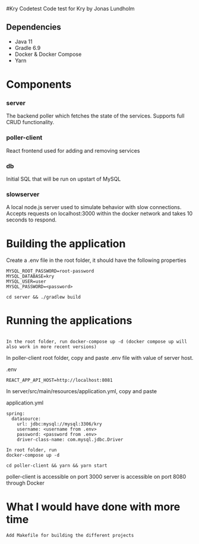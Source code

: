 #Kry Codetest
Code test for Kry by Jonas Lundholm

## Dependencies

- Java 11
- Gradle 6.9
- Docker & Docker Compose
- Yarn

# Components

### server

The backend poller which fetches the state of the services. Supports full CRUD functionality.

### poller-client

React frontend used for adding and removing services

### db

Initial SQL that will be run on upstart of MySQL

### slowserver

A local node.js server used to simulate behavior with slow connections. Accepts
requests on localhost:3000 within the docker network and takes 10 seconds to respond.

# Building the application

Create a .env file in the root folder, it should have the following properties

```
MYSQL_ROOT_PASSWORD=root-password
MYSQL_DATABASE=kry
MYSQL_USER=user
MYSQL_PASSWORD=<password>
```

```
cd server && ./gradlew build
```

# Running the applications

```

In the root folder, run docker-compose up -d (docker compose up will also work in more recent versions)
```

In poller-client root folder, copy and paste .env file with value of server host.

.env

```
REACT_APP_API_HOST=http://localhost:8081
```

In server/src/main/resources/application.yml, copy and paste

application.yml

```
spring:
  datasource:
    url: jdbc:mysql://mysql:3306/kry
    username: <username from .env>
    password: <password from .env>
    driver-class-name: com.mysql.jdbc.Driver

In root folder, run
docker-compose up -d

cd poller-client && yarn && yarn start

```

poller-client is accessible on port 3000
server is accessible on port 8080 through Docker

# What I would have done with more time

```
Add Makefile for building the different projects
```
